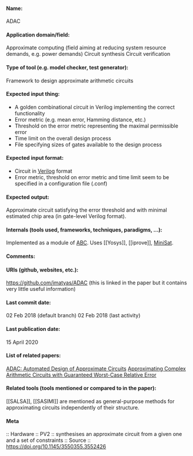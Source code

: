 #### Name:
ADAC

#### Application domain/field:
Approximate computing (field aiming at reducing system resource demands, e.g. power demands)
Circuit synthesis
Circuit verification

#### Type of tool (e.g. model checker, test generator):
Framework to design approximate arithmetic circuits

#### Expected input thing:
- A golden combinational circuit in Verilog implementing the correct functionality
- Error metric (e.g. mean error, Hamming distance, etc.)
- Threshold on the error metric representing the maximal permissible error
- Time limit on the overall design process
- File specifying sizes of gates available to the design process

#### Expected input format:
- Circuit in [Verilog](../Formats/Verilog.md) format
- Error metric, threshold on error metric and time limit seem to be specified in a configuration file (.conf)

#### Expected output:
Approximate circuit satisfying the error threshold and with minimal estimated chip area (in gate-level Verilog format).

#### Internals (tools used, frameworks, techniques, paradigms, ...):
Implemented as a module of [ABC](Frameworks/ABC.md).
Uses [[Yosys]], [[iprove]], [MiniSat](Solvers/SAT/MiniSat.md).

#### Comments:

#### URIs (github, websites, etc.):
https://github.com/imatyas/ADAC (this is linked in the paper but it contains very little useful information)

#### Last commit date:
02 Feb 2018 (default branch)
02 Feb 2018 (last activity)

#### Last publication date:
15 April 2020

#### List of related papers:
[ADAC: Automated Design of Approximate Circuits](https://doi.org/10.1007/978-3-319-96145-3_35)
[Approximating Complex Arithmetic Circuits with Guaranteed Worst-Case Relative Error](https://doi.org/10.1007/978-3-030-45093-9_58)

#### Related tools (tools mentioned or compared to in the paper):
[[SALSA]], [[SASIMI]] are mentioned as general-purpose methods for approximating circuits independently of their structure.

#### Meta
:: Hardware
:: PV2 :: synthesises an approximate circuit from a given one and a set of constraints
:: Source :: https://doi.org/10.1145/3550355.3552426
